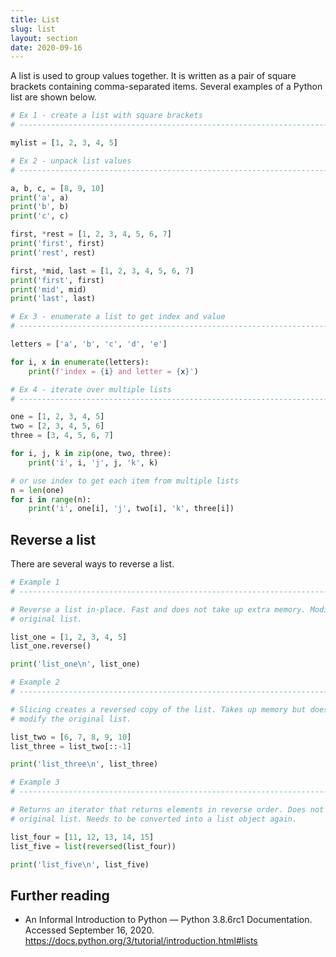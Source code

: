 ```yaml
---
title: List
slug: list
layout: section
date: 2020-09-16
---
```


A list is used to group values together. It is written as a pair of square brackets containing comma-separated items. Several examples of a Python list are shown below.

```python
# Ex 1 - create a list with square brackets
# ----------------------------------------------------------------------------

mylist = [1, 2, 3, 4, 5]

# Ex 2 - unpack list values
# ----------------------------------------------------------------------------

a, b, c, = [8, 9, 10]
print('a', a)
print('b', b)
print('c', c)

first, *rest = [1, 2, 3, 4, 5, 6, 7]
print('first', first)
print('rest', rest)

first, *mid, last = [1, 2, 3, 4, 5, 6, 7]
print('first', first)
print('mid', mid)
print('last', last)

# Ex 3 - enumerate a list to get index and value
# ----------------------------------------------------------------------------

letters = ['a', 'b', 'c', 'd', 'e']

for i, x in enumerate(letters):
    print(f'index = {i} and letter = {x}')

# Ex 4 - iterate over multiple lists
# ----------------------------------------------------------------------------

one = [1, 2, 3, 4, 5]
two = [2, 3, 4, 5, 6]
three = [3, 4, 5, 6, 7]

for i, j, k in zip(one, two, three):
    print('i', i, 'j', j, 'k', k)

# or use index to get each item from multiple lists
n = len(one)
for i in range(n):
    print('i', one[i], 'j', two[i], 'k', three[i])

```

## Reverse a list

There are several ways to reverse a list.

```python
# Example 1
# ----------------------------------------------------------------------------

# Reverse a list in-place. Fast and does not take up extra memory. Modifies
# original list.

list_one = [1, 2, 3, 4, 5]
list_one.reverse()

print('list_one\n', list_one)

# Example 2
# ----------------------------------------------------------------------------

# Slicing creates a reversed copy of the list. Takes up memory but doesn't
# modify the original list.

list_two = [6, 7, 8, 9, 10]
list_three = list_two[::-1]

print('list_three\n', list_three)

# Example 3
# ----------------------------------------------------------------------------

# Returns an iterator that returns elements in reverse order. Does not modify
# original list. Needs to be converted into a list object again.

list_four = [11, 12, 13, 14, 15]
list_five = list(reversed(list_four))

print('list_five\n', list_five)
```

## Further reading

- An Informal Introduction to Python — Python 3.8.6rc1 Documentation. Accessed September 16, 2020. <https://docs.python.org/3/tutorial/introduction.html#lists>
